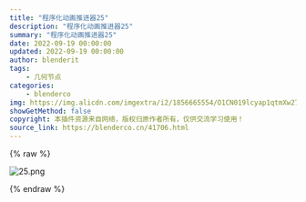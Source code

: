 ```yaml
---
title: "程序化动画推进器25"
description: "程序化动画推进器25"
summary: "程序化动画推进器25"
date: 2022-09-19 00:00:00
updated: 2022-09-19 00:00:00
author: blenderit
tags: 
    - 几何节点
categories:
    - blenderco
img: https://img.alicdn.com/imgextra/i2/1856665554/O1CN019lcyap1qtmXw272QJ_!!1856665554.png
showGetMethod: false
copyright: 本插件资源来自网络，版权归原作者所有，仅供交流学习使用！
source_link: https://blenderco.cn/41706.html
---
```


{% raw %}
<p><img src="https://img.alicdn.com/imgextra/i2/1856665554/O1CN019lcyap1qtmXw272QJ_!!1856665554.png" alt="25.png"></p>
<div style="display: none">blenderco</div>
{% endraw %}